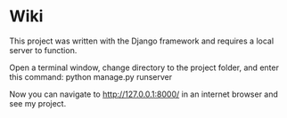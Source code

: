 # Wiki 

This project was written with the Django framework and requires a local server to function.

Open a terminal window, change directory to the project folder, and enter this command:     python manage.py runserver

Now you can navigate to http://127.0.0.1:8000/ in an internet browser and see my project.

